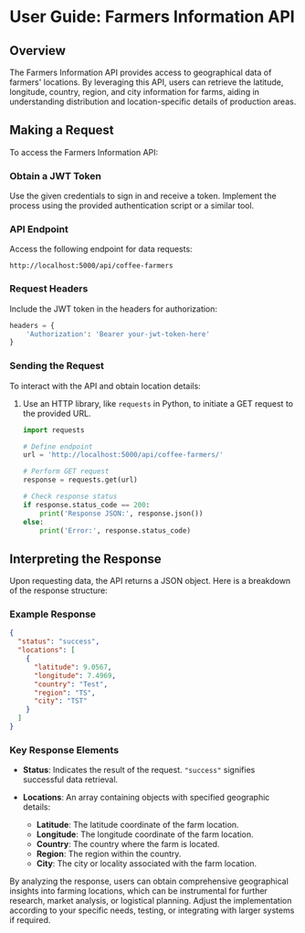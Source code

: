 # User Guide:  Farmers Information API

## Overview

The  Farmers Information API provides access to geographical data of  farmers' locations. By leveraging this API, users can retrieve the latitude, longitude, country, region, and city information for  farms, aiding in understanding distribution and location-specific details of  production areas.

## Making a Request

To access the  Farmers Information API:

### Obtain a JWT Token

Use the given credentials to sign in and receive a token. Implement the process using the provided authentication script or a similar tool.

### API Endpoint

Access the following endpoint for data requests:

```text
http://localhost:5000/api/coffee-farmers
```

### Request Headers

Include the JWT token in the headers for authorization:

```python
headers = {
    'Authorization': 'Bearer your-jwt-token-here'
}
```

### Sending the Request

To interact with the API and obtain location details:

1. Use an HTTP library, like `requests` in Python, to initiate a GET request to the provided URL.

   ```python
   import requests

   # Define endpoint
   url = 'http://localhost:5000/api/coffee-farmers/'

   # Perform GET request
   response = requests.get(url)

   # Check response status
   if response.status_code == 200:
       print('Response JSON:', response.json())
   else:
       print('Error:', response.status_code)
   ```

## Interpreting the Response

Upon requesting data, the API returns a JSON object. Here is a breakdown of the response structure:

### Example Response

```json
{
  "status": "success",
  "locations": [
    {
      "latitude": 9.0567,
      "longitude": 7.4969,
      "country": "Test",
      "region": "TS",
      "city": "TST"
    }
  ]
}
```

### Key Response Elements

- **Status**: Indicates the result of the request. `"success"` signifies successful data retrieval.

- **Locations**: An array containing objects with specified geographic details:
  - **Latitude**: The latitude coordinate of the  farm location.
  - **Longitude**: The longitude coordinate of the  farm location.
  - **Country**: The country where the  farm is located.
  - **Region**: The region within the country.
  - **City**: The city or locality associated with the farm location.

By analyzing the response, users can obtain comprehensive geographical insights into  farming locations, which can be instrumental for further research, market analysis, or logistical planning. Adjust the implementation according to your specific needs, testing, or integrating with larger systems if required.
